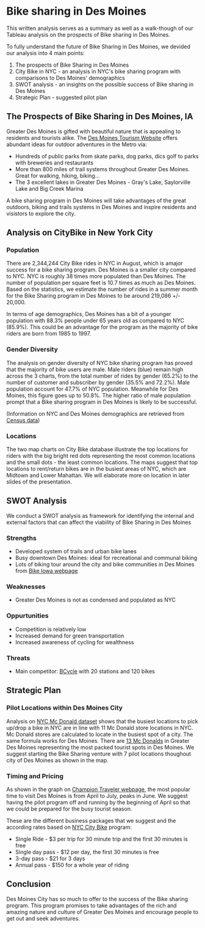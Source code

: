 # Bike sharing in Des Moines
This written analysis serves as a summary as well as a walk-though of our Tableau analysis on the prospects of Bike sharing in Des Moines.

To fully understand the future of Bike Sharing in Des Moines, we devided our analysis into 4 main points:

1. The prospects of Bike Sharing in Des Moines
2. City Bike in NYC - an analysis in NYC's bike sharing program with comparisons to Des Moines' demographics
3. SWOT analysis - an insights on the possible success of Bike sharing in Des Moines
4. Strategic Plan - suggested pilot plan

## The Prospects of Bike Sharing in Des Moines, IA
Greater Des Moines is gifted with beautiful nature that is appealing to residents and tourists alike.
[]()
The [Des Moines Tourism Website](https://www.catchdesmoines.com/things-to-do/outdoor/) offers abundant ideas for outdoor adventures in the Metro via:

* Hundreds of public parks from skate parks, dog parks, dics golf to parks with breweries and restaurants
*  More than 800 miles of trail systems throughout Greater Des Moines. Great for walking, hiking, biking...
* The 3 excellent lakes in Greater Des Moines - Gray's Lake, Saylorville Lake and Big Creek Marina

A bike sharing program in Des Moines will take advantages of the great outdoors, biking and trails systems in Des Moines and inspire residents and visistors to explore the city.

## Analysis on CityBike in New York City
### Population
There are 2,344,244 City Bike rides in NYC in August, which is amajor success for a bike sharing program. Des Moines is a smaller city compared to NYC. NYC is roughly 38 times more populated than Des Moines. The number of population per square feet is 10.7 times as much as Des Moines. Based on the statistics, we estimate the number of rides in a summer month for the Bike Sharing program in Des Moines to be around 219,086 +/- 20,000.

In terms of age demographics, Des Moines has a bit of a younger population with 88.3% people under 65 years old as compared to NYC (85.9%). This could be an advantage for the program as the majority of bike riders are born from 1985 to 1997.


### Gender Diversity
The analysis on gender diversity of NYC bike sharing program has proved that the majority of bike users are male. Male riders (blue) remain high across the 3 charts, from the total number of rides by gender (65.2%) to the number of customer and subscriber by gender (35.5% and 72.2%).
Male population account for 47.7% of NYC population. Meanwhile for Des Moines, this figure goes up to 50.8%. The higher ratio of male population prompt that a Bike sharing program in Des Moines is likely to be successful. 

(Information on NYC and Des Moines demographics are retrieved from [Census data](https://www.census.gov/quickfacts/desmoinescityiowa))

### Locations
The two map charts on City Bike database illustrate the top locations for riders with the big bright red dots representing the most common locations and the small dots - the least common locations.  The maps suggest that top locations to rent/return bikes are in the busiest areas of NYC, which are Midtown and Lower Mahattan. We will elaborate more on location in later slides of the presentation. 
## SWOT Analysis
We conduct a SWOT analysis as framework for identifying the internal and external factors that can affect the viability of Bike Sharing in Des Moines 
### Strengths
- Developed system of trails and urban bike lanes
- Busy downtown Des Moines: ideal for recreational and communal biking
- Lots of biking tour around the city and bike communities in Des Moines from [Bike Iowa webpage](https://www.bikeiowa.com/)
### Weaknesses
- Greater Des Moines is not as condensed and populated as NYC
### Oppurtunities
- Competition is relatively low
- Increased demand for green transportation
- Increased awareness of cycling for wealthness
### Threats
- Main competitor: [BCycle](https://desmoines.bcycle.com/) with 20 stations and 120 bikes
## Strategic Plan
### Pilot Locations within Des Moines City
Analysis on [NYC Mc Donald dataset](https://github.com/Thinguyen23/Thi_Bikesharing/blob/master/ny_mcdonalds.csv) shows that the busiest locations to pick up/drop a bike in NYC are in line with 11 Mc Donald store locations in NYC. Mc Donald stores are calculated to locate in the busiest spot of a city. The same formula works for Des Moines. There are [13 Mc Donalds](https://github.com/Thinguyen23/Thi_Bikesharing/blob/master/ia_mcdonalds.csv) in Greater Des Moines representing the most packed tourist spots in Des Moines. We suggest starting the Bike Sharing venture with 7 pilot locations thoughout city of Des Moines as shown in the map.

### Timing and Pricing

As shown in the graph on [Champion Traveler webpage](https://championtraveler.com/dates/best-time-to-visit-des-moines-ia-us/), the most popular time to visit Des Moines is from April to July, peaks in June. We suggest having the pilot program off and running by the beginning of April so that we could be prepared for the busy tourist season.

These are the different business packages that we suggest and the according rates based on [NYC City Bike](https://www.citibikenyc.com/pricing) program:
- Single Ride - $3 per trip for 30 minute trip and the first 30 minutes is free
- Single day pass - $12 per day, the first 30 minutes is free
- 3-day pass - $21 for 3 days
- Annual pass - $150 for a whole year of riding

## Conclusion
Des Moines City has so much to offer to the success of the Bike sharing program. This program promises to take advantages of the rich and amazing nature and culture of Greater Des Moines and encourage people to get out and seek adventures.
